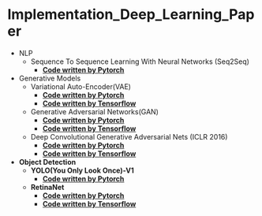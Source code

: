 # Implementation_Deep_Learning_Paper
  - NLP
    - Sequence To Sequence Learning With Neural Networks (Seq2Seq)
      - <b>[Code written by Pytorch](https://github.com/chang-heekim/Implementation_Deep_Learning_Paper/blob/main/Sequence_To_Sequence_Learning_With_Neural_Networks/Seq2Seq_Pytorch.ipynb)</b>
  - Generative Models
    - Variational Auto-Encoder(VAE)
      - <b>[Code written by Pytorch](https://github.com/chang-heekim/Implementation_Deep_Learning_Paper/blob/main/Auto-Encoding%20Variational%20Bayes/VAE_for_MNIST_Pytorch.ipynb)</b>
      - <b>[Code written by Tensorflow](https://github.com/chang-heekim/Implementation_Deep_Learning_Paper/blob/main/Auto-Encoding%20Variational%20Bayes/VAE_for_MNIST_Tensorflow.ipynb)</b>
    - Generative Adversarial Networks(GAN)
      - <b>[Code written by Pytorch](https://github.com/chang-heekim/Implementation_Deep_Learning_Paper/blob/main/Generative%20Adversarial%20Networks/GAN_for_MNIST_Pytorch.ipynb)</b> 
      - <b>[Code written by Tensorflow](https://github.com/chang-heekim/Implementation_Deep_Learning_Paper/blob/main/Generative%20Adversarial%20Networks/GAN_for_MNIST_Tensorflow.ipynb)</b>
    - Deep Convolutional Generative Adversarial Nets (ICLR 2016)
      - <b>[Code written by Pytorch](https://github.com/chang-heekim/Implementation_Deep_Learning_Paper/blob/main/Deep%20Convolutional%20Generative%20Adversarial%20Nets/DCGAN_Pytorch.ipynb)
      - <b>[Code written by Tensorflow](https://github.com/chang-heekim/Implementation_Deep_Learning_Paper/blob/main/Deep%20Convolutional%20Generative%20Adversarial%20Nets/DCGAN_TF.ipynb)
  - Object Detection
    - YOLO(You Only Look Once)-V1
      - <b>[Code written by Pytorch](https://github.com/chang-heekim/Implementation_Deep_Learning_Paper/blob/main/YOLO(You%20Only%20Look%20Once)/YOLO_V1_Pytorch.ipynb)
    - RetinaNet
      - <b>[Code written by Pytorch](https://github.com/chang-heekim/Implementation_Deep_Learning_Paper/blob/main/Focal%20Loss%20for%20Dense%20Object%20Detection/Retinanet_Pytorch.ipynb)
      - <b>[Code written by Tensorflow](https://github.com/chang-heekim/Implementation_Deep_Learning_Paper/blob/main/Focal%20Loss%20for%20Dense%20Object%20Detection/Retinanet_Tensorflow.ipynb)
